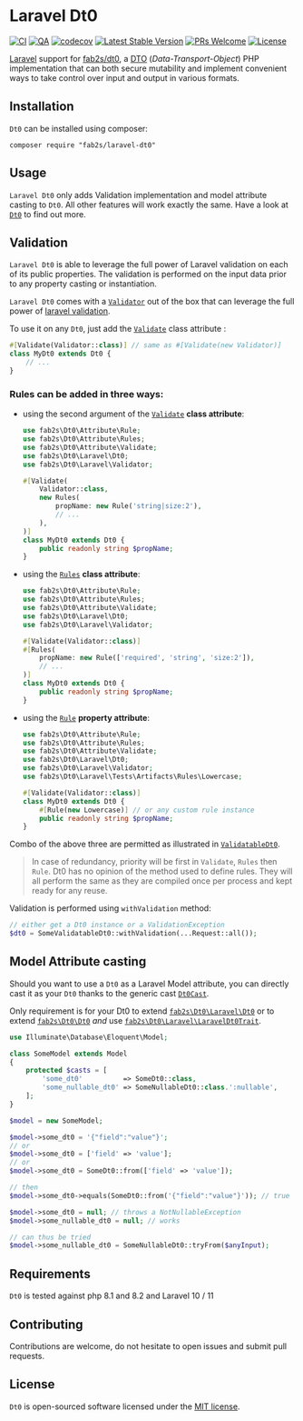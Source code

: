 # Laravel Dt0

[![CI](https://github.com/fab2s/laravel-dt0/actions/workflows/ci.yml/badge.svg)](https://github.com/fab2s/laravel-dt0/actions/workflows/ci.yml) [![QA](https://github.com/fab2s/laravel-dt0/actions/workflows/qa.yml/badge.svg)](https://github.com/fab2s/laravel-dt0/actions/workflows/qa.yml) [![codecov](https://codecov.io/gh/fab2s/laravel-dt0/graph/badge.svg?token=YE6AYEDA64)](https://codecov.io/gh/fab2s/laravel-dt0) [![Latest Stable Version](http://poser.pugx.org/fab2s/laravel-dt0/v)](https://packagist.org/packages/fab2s/laravel-dt0) [![PRs Welcome](https://img.shields.io/badge/PRs-welcome-brightgreen.svg?style=flat)](http://makeapullrequest.com) [![License](http://poser.pugx.org/fab2s/dt0/license)](https://packagist.org/packages/fab2s/dt0)

[Laravel](https://laravel.com/) support for [fab2s/dt0](https://github.com/fab2s/dt0), a [DTO](https://en.wikipedia.org/wiki/Data_transfer_object) (_Data-Transport-Object_) PHP implementation that can both secure mutability and implement convenient ways to take control over input and output in various formats.

## Installation

`Dt0` can be installed using composer:

```shell
composer require "fab2s/laravel-dt0"
```

## Usage

`Laravel Dt0` only adds Validation implementation and model attribute casting to `Dt0`. All other features will work exactly the same. Have a look at  [`Dt0`](https://github.com/fab2s/dt0) to find out more.

## Validation

`Laravel Dt0` is able to leverage the full power of Laravel validation on each of its public properties. The validation is performed on the input data prior to any property casting or instantiation.

`Laravel Dt0` comes with a [`Validator`](./src/Validator.php) out of the box that can leverage the full power of [laravel validation](https://laravel.com/docs/master/validation). 

To use it on any `Dt0`, just add the [`Validate`](https://github.com/fab2s/dt0/blob/main/src/Attribute/Validate.php) class attribute :

````php
#[Validate(Validator::class)] // same as #[Validate(new Validator)]
class MyDt0 extends Dt0 {
    // ...
}
````

### Rules can be added in three ways:

- using the second argument of the [`Validate`](https://github.com/fab2s/dt0/blob/main/src/Attribute/Validate.php) **class attribute**:

    ````php
    use fab2s\Dt0\Attribute\Rule;
    use fab2s\Dt0\Attribute\Rules;
    use fab2s\Dt0\Attribute\Validate;
    use fab2s\Dt0\Laravel\Dt0;
    use fab2s\Dt0\Laravel\Validator;
    
    #[Validate(
        Validator::class,
        new Rules(
            propName: new Rule('string|size:2'),
            // ...
        ),
    )]
    class MyDt0 extends Dt0 {
        public readonly string $propName;
    }
    ````

- using the [`Rules`](https://github.com/fab2s/dt0/blob/main/src/Attribute/Rules.php) **class attribute**:

    ````php
    use fab2s\Dt0\Attribute\Rule;
    use fab2s\Dt0\Attribute\Rules;
    use fab2s\Dt0\Attribute\Validate;
    use fab2s\Dt0\Laravel\Dt0;
    use fab2s\Dt0\Laravel\Validator;
    
    #[Validate(Validator::class)]
    #[Rules(
        propName: new Rule(['required', 'string', 'size:2']),
        // ...
    )]
    class MyDt0 extends Dt0 {
        public readonly string $propName;
    }
    ````
  
- using the [`Rule`](https://github.com/fab2s/dt0/blob/main/src/Attribute/Rule.php) **property attribute**:

    ````php
    use fab2s\Dt0\Attribute\Rule;
    use fab2s\Dt0\Attribute\Rules;
    use fab2s\Dt0\Attribute\Validate;
    use fab2s\Dt0\Laravel\Dt0;
    use fab2s\Dt0\Laravel\Validator;
    use fab2s\Dt0\Laravel\Tests\Artifacts\Rules\Lowercase;
    
    #[Validate(Validator::class)]
    class MyDt0 extends Dt0 {
        #[Rule(new Lowercase)] // or any custom rule instance
        public readonly string $propName;
    }
    ````

Combo of the above three are permitted as illustrated in [`ValidatableDt0`](./tests/Artifacts/ValidatableDt0.php). 

> In case of redundancy, priority will be first in `Validate`, `Rules` then `Rule`.
> Dt0 has no opinion of the method used to define rules. They will all perform the same as they are compiled once per process and kept ready for any reuse.

Validation is performed using `withValidation` method:

```php
// either get a Dt0 instance or a ValidationException
$dt0 = SomeValidatableDt0::withValidation(...Request::all());
```

## Model Attribute casting

Should you want to use a `Dt0` as a Laravel Model attribute, you can directly cast it as your `Dt0` thanks to the generic cast [`Dt0Cast`](./src/Casts/Dt0Cast.php). 

Only requirement is for your Dt0 to extend [`fab2s\Dt0\Laravel\Dt0`](./src/Dt0.php) or to extend [`fab2s\Dt0\Dt0`](https://github.com/fab2s/dt0/blob/main/src/Dt0.php) _and_ use [`fab2s\Dt0\Laravel\LaravelDt0Trait`](./src/LaravelDt0Trait.php).

````php
use Illuminate\Database\Eloquent\Model;

class SomeModel extends Model
{
    protected $casts = [
        'some_dt0'          => SomeDt0::class,
        'some_nullable_dt0' => SomeNullableDt0::class.':nullable',
    ];
}

$model = new SomeModel;

$model->some_dt0 = '{"field":"value"}';
// or 
$model->some_dt0 = ['field' => 'value'];
// or 
$model->some_dt0 = SomeDt0::from(['field' => 'value']);

// then
$model->some_dt0->equals(SomeDt0::from('{"field":"value"}')); // true

$model->some_dt0 = null; // throws a NotNullableException
$model->some_nullable_dt0 = null; // works

// can thus be tried
$model->some_nullable_dt0 = SomeNullableDt0::tryFrom($anyInput);
````

## Requirements

`Dt0` is tested against php 8.1 and 8.2 and Laravel 10 / 11

## Contributing

Contributions are welcome, do not hesitate to open issues and submit pull requests.

## License

`Dt0` is open-sourced software licensed under the [MIT license](http://opensource.org/licenses/MIT).
